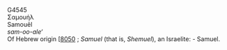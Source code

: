 G4545  
Σαμουήλ  
Samouēl  
*sam-oo-ale‘*  
Of Hebrew origin \[[8050](h8050) ; *Samuel* (that is, *Shemuel*), an
Israelite: - Samuel.  
